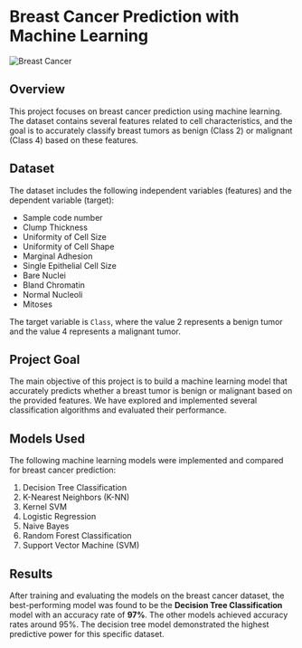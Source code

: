 # Breast Cancer Prediction with Machine Learning

![Breast Cancer](https://github.com/nih4t/Breast-Cancer-Prediction/assets/82613166/4145eeeb-5f8b-4b7a-be91-fae5bc98cc6b)

## Overview

This project focuses on breast cancer prediction using machine learning. The dataset contains several features related to cell characteristics, and the goal is to accurately classify breast tumors as benign (Class 2) or malignant (Class 4) based on these features.

## Dataset

The dataset includes the following independent variables (features) and the dependent variable (target):

- Sample code number
- Clump Thickness
- Uniformity of Cell Size
- Uniformity of Cell Shape
- Marginal Adhesion
- Single Epithelial Cell Size
- Bare Nuclei
- Bland Chromatin
- Normal Nucleoli
- Mitoses

The target variable is `Class`, where the value 2 represents a benign tumor and the value 4 represents a malignant tumor.

## Project Goal

The main objective of this project is to build a machine learning model that accurately predicts whether a breast tumor is benign or malignant based on the provided features. We have explored and implemented several classification algorithms and evaluated their performance.

## Models Used

The following machine learning models were implemented and compared for breast cancer prediction:

1. Decision Tree Classification
2. K-Nearest Neighbors (K-NN)
3. Kernel SVM
4. Logistic Regression
5. Naive Bayes
6. Random Forest Classification
7. Support Vector Machine (SVM)

## Results

After training and evaluating the models on the breast cancer dataset, the best-performing model was found to be the **Decision Tree Classification** model with an accuracy rate of **97%**. The other models achieved accuracy rates around 95%. The decision tree model demonstrated the highest predictive power for this specific dataset.

